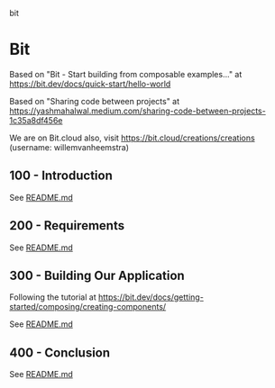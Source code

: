bit
# Bit

Based on "Bit - Start building from composable examples..." at https://bit.dev/docs/quick-start/hello-world

Based on "Sharing code between projects" at https://yashmahalwal.medium.com/sharing-code-between-projects-1c35a8df456e

We are on Bit.cloud also, visit https://bit.cloud/creations/creations (username: willemvanheemstra)

## 100 - Introduction

See [README.md](./100/README.md)

## 200 - Requirements

See [README.md](./200/README.md)

## 300 - Building Our Application

Following the tutorial at https://bit.dev/docs/getting-started/composing/creating-components/

See [README.md](./300/README.md)

## 400 - Conclusion

See [README.md](./400/README.md)
